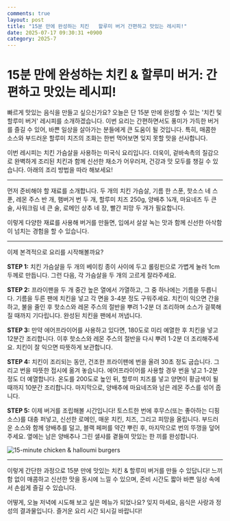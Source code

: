 ```yaml
---
comments: true
layout: post
title: "15분 만에 완성하는 치킨   할루미 버거 간편하고 맛있는 레시피!"
date: 2025-07-17 09:30:31 +0900
category: 2025-7
---
```


# 15분 만에 완성하는 치킨 & 할루미 버거: 간편하고 맛있는 레시피!

빠르게 맛있는 음식을 만들고 싶으신가요? 오늘은 단 15분 만에 완성할 수 있는 '치킨 및 할루미 버거' 레시피를 소개하겠습니다. 이번 요리는 간편하면서도 풍미가 가득한 버거를 즐길 수 있어, 바쁜 일상을 살아가는 분들에게 큰 도움이 될 것입니다. 특히, 매콤한 소스와 부드러운 할루미 치즈의 조화는 한번 먹어보면 잊지 못할 맛을 선사합니다.

이번 레시피는 치킨 가슴살을 사용하는 미국식 요리입니다. 더욱이, 겉바속촉의 질감으로 완벽하게 조리된 치킨과 함께 신선한 채소가 어우러져, 건강과 맛 모두를 챙길 수 있습니다. 아래의 조리 방법을 따라 해보세요!

---

먼저 준비해야 할 재료를 소개합니다. 두 개의 치킨 가슴살, 기름 한 스푼, 핫소스 네 스푼, 레몬 주스 반 개, 햄버거 번 두 개, 할루미 치즈 250g, 양배추 ¼개, 마요네즈 두 큰 술, 사워크림 네 큰 술, 로메인 상추 네 장, 빨간 피망 두 개가 필요합니다. 

이렇게 다양한 재료를 사용해 버거를 만들면, 입에서 살살 녹는 맛과 함께 신선한 아삭함이 넘치는 경험을 할 수 있습니다.

---

이제 본격적으로 요리를 시작해볼까요? 

**STEP 1:** 치킨 가슴살을 두 개의 베이킹 종이 사이에 두고 롤링핀으로 가볍게 눌러 1cm 두께로 만듭니다. 그런 다음, 각 가슴살을 두 개의 고르게 잘라주세요. 

**STEP 2:** 프라이팬을 두 개 중간 높은 열에서 가열하고, 그 중 하나에는 기름을 두릅니다. 기름을 두른 팬에 치킨을 넣고 각 면을 3-4분 정도 구워주세요. 치킨이 익으면 간을 하고, 불을 줄인 후 핫소스와 레몬 주스의 절반을 뿌려 1-2분 더 조리하며 소스가 걸쭉해질 때까지 기다립니다. 완성된 치킨을 팬에서 꺼냅니다.

**STEP 3:** 만약 에어프라이어를 사용하고 있다면, 180도로 미리 예열한 후 치킨을 넣고 12분간 조리합니다. 이후 핫소스와 레몬 주스의 절반을 다시 뿌려 1-2분 더 조리해주세요. 치킨이 잘 익으면 따뜻하게 보관합니다.

**STEP 4:** 치킨이 조리되는 동안, 건조한 프라이팬에 번을 올려 30초 정도 굽습니다. 그리고 번을 따뜻한 접시에 옮겨 놓습니다. 에어프라이어를 사용할 경우 번을 넣고 1-2분 정도 더 예열합니다. 온도를 200도로 높인 뒤, 할루미 치즈를 넣고 양면이 황금색이 될 때까지 10분간 조리합니다. 마지막으로, 양배추에 마요네즈와 남은 레몬 주스를 섞어 줍니다.

**STEP 5:** 이제 버거를 조립해볼 시간입니다! 토스트한 번에 후무스(또는 좋아하는 디핑 소스)를 대충 퍼넣고, 신선한 로메인, 매운 치킨, 치즈, 그리고 피망을 올립니다. 부드러운 소스와 함께 양배추를 덜고, 블랙 페퍼를 약간 뿌린 후, 마지막으로 번의 뚜껑을 덮어 주세요. 옆에는 남은 양배추나 그린 샐샤를 곁들여 맛있는 한 끼를 완성합니다. 

![15-minute chicken & halloumi burgers](https://www.themealdb.com/images/media/meals/vdwloy1713225718.jpg)

---

이렇게 간단한 과정으로 15분 만에 맛있는 치킨 & 할루미 버거를 만들 수 있답니다! 느끼함 없이 매콤하고 신선한 맛을 동시에 느낄 수 있으며, 준비 시간도 짧아 바쁜 일상 속에서 손쉽게 즐길 수 있습니다. 

어떻게, 오늘 저녁에 시도해 보고 싶은 메뉴가 되었나요? 잊지 마세요, 음식은 사랑과 정성의 결과물입니다. 즐거운 요리 시간 되시길 바랍니다!